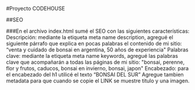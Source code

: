 #Proyecto CODEHOUSE

##SEO

###En el archivo index.html sumé el SEO con las siguientes características:
Descripción: mediante la etiqueta meta name description, agregué el siguiente párrafo que explica en pocas palabras el contenido de mi sitio: “venta y cuidado de bonsai en argentina, 50 años de experiencia"
Palabras clave: mediante la etiqueta meta name keywords, agregué las palabras clave que acompañarán a todas las páginas de mi sitio: "bonsai, perenne, flor y frutos, caducos, bonsai en invierno, bonsai, japon"
Encabezado: para el encabezado del h1 utilicé el texto “BONSAI DEL SUR”
Agregue tambien metadata para que cuando se copie el LINK se muestre titulo y una imagen.